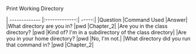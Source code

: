 Print Working Directory

| ------------- |:-------------:| -----:|
|Question |Command Used |Answer|
|What directory are you in? |pwd |Chapter_2|
|Are you in the class directory? |pwd |Kind of? I'm in a subdirectory of the class directory|
|Are you in your home directory? |pwd |No, I'm not.|
|What directory did you run that command in? |pwd |Chapter_2|

